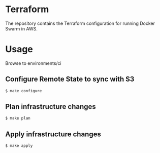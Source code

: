 # Terraform

The repository contains the Terraform configuration for running Docker Swarm in AWS.

# Usage

Browse to environments/ci

## Configure Remote State to sync with S3

```bash
$ make configure
```

## Plan infrastructure changes

```bash
$ make plan
```

## Apply infrastructure changes

```bash
$ make apply
```